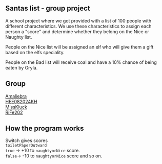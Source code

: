 ## Santas list - group project

A school project where we got provided with a list of 100 people with different characteristics.
We use these characteristics to assign each person a "score" and determine whether they belong on the Nice or Naughty list.

People on the Nice list will be assigned an elf who will give them a gift based on the elfs speciality.

People on the Bad list will receive coal and have a 10% chance of being eaten by Gryla.

## Group

[Amaliebra](https://github.com/Amaliebra)<br>
[HEE082024KH](https://github.com/HEE082024KH)<br>
[MissKluck](https://github.com/MissKluck)<br>
[RiFe202](https://github.com/RiFe202)

## How the program works

Switch gives scores<br>
`toiletPaperOutward`<br>
`true` -> +10 to `naughtyorNice` score.<br>
`false`-> -10 to `naughtyorNice` score and so on.<br>
